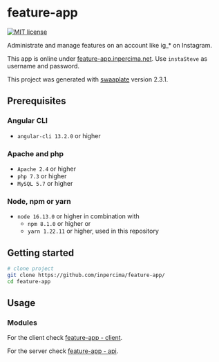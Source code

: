 # feature-app

[![MIT license](https://img.shields.io/badge/license-MIT-blue.svg)](./LICENSE.md)

Administrate and manage features on an account like ig_* on Instagram.

This app is online under [feature-app.inpercima.net](http://feature-app.inpercima.net).
Use `instaSteve` as username and password.

This project was generated with [swaaplate](https://github.com/inpercima/swaaplate) version 2.3.1.

## Prerequisites

### Angular CLI

* `angular-cli 13.2.0` or higher

### Apache and php

* `Apache 2.4` or higher
* `php 7.3` or higher
* `MySQL 5.7` or higher

### Node, npm or yarn

* `node 16.13.0` or higher in combination with
  * `npm 8.1.0` or higher or
  * `yarn 1.22.11` or higher, used in this repository

## Getting started

```bash
# clone project
git clone https://github.com/inpercima/feature-app/
cd feature-app
```

## Usage

### Modules

For the client check [feature-app - client](./client).

For the server check [feature-app - api](./api).
